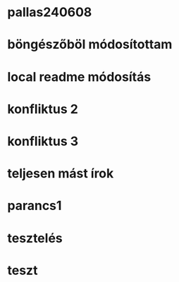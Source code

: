 # pallas240608
# böngészőböl módosítottam
# local readme módosítás
# konfliktus 2
# konfliktus 3
# teljesen mást írok
# parancs1
# tesztelés
# teszt
